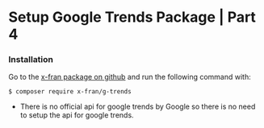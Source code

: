 #  Setup Google Trends Package | Part 4

### Installation

Go to the [x-fran package on github](https://github.com/x-fran/g-trends) and run the following command with:

```
$ composer require x-fran/g-trends
```

* There is no official api for google trends by Google so there is no need to setup the api for google trends.


